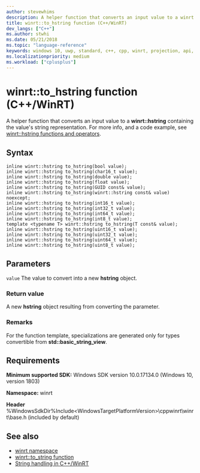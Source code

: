 ```yaml
---
author: stevewhims
description: A helper function that converts an input value to a winrt::hstring containing the value's string representation.
title: winrt::to_hstring function (C++/WinRT)
dev_langs: ["C++"]
ms.author: stwhi
ms.date: 05/21/2018
ms.topic: "language-reference"
keywords: windows 10, uwp, standard, c++, cpp, winrt, projection, api, reference
ms.localizationpriority: medium
ms.workload: ["cplusplus"]
---
```


# winrt::to_hstring function (C++/WinRT)

A helper function that converts an input value to a **winrt::hstring** containing the value's string representation. For more info, and a code example, see [winrt::hstring functions and operators](/windows/uwp/cpp-and-winrt-apis/strings#winrthstring-functions-and-operators).

## Syntax
```cppwinrt
inline winrt::hstring to_hstring(bool value);
inline winrt::hstring to_hstring(char16_t value);
inline winrt::hstring to_hstring(double value);
inline winrt::hstring to_hstring(float value);
inline winrt::hstring to_hstring(GUID const& value);
inline winrt::hstring to_hstring(winrt::hstring const& value) noexcept;
inline winrt::hstring to_hstring(int16_t value);
inline winrt::hstring to_hstring(int32_t value);
inline winrt::hstring to_hstring(int64_t value);
inline winrt::hstring to_hstring(int8_t value);
template <typename T> winrt::hstring to_hstring(T const& value);
inline winrt::hstring to_hstring(uint16_t value);
inline winrt::hstring to_hstring(uint32_t value);
inline winrt::hstring to_hstring(uint64_t value);
inline winrt::hstring to_hstring(uint8_t value);
```

## Parameters
`value`
The value to convert into a new **hstring** object.

### Return value
A new **hstring** object resulting from converting the parameter.

### Remarks
For the function template, specializations are generated only for types convertible from **std::basic_string_view**.

## Requirements
**Minimum supported SDK:** Windows SDK version 10.0.17134.0 (Windows 10, version 1803)

**Namespace:** winrt

**Header** %WindowsSdkDir%Include\<WindowsTargetPlatformVersion>\cppwinrt\winrt\base.h (included by default)

## See also 
* [winrt namespace](winrt.md)
* [winrt::to_string function](to-string.md)
* [String handling in C++/WinRT](/windows/uwp/cpp-and-winrt-apis/strings)